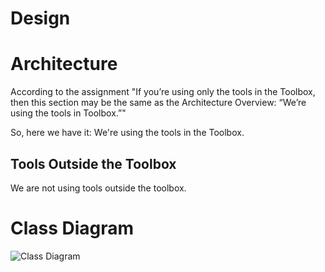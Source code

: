 # Design

# Architecture

<!-- Is this a web application, a mobile application (React Native, iOS, Android?), a desktop application, and so forth? How do the different components (client, server, and so forth) communicate? Don’t simply list tools; tell a story. -->
According to the assignment "If you’re using only the tools in the Toolbox, then this section may be the same as the Architecture Overview: “We’re using the tools in Toolbox.”"

So, here we have it: We're using the tools in the Toolbox.

## Tools Outside the Toolbox

<!-- For each tool: What is it? Why did you choose it? Where do you get it? How do you learn it? Follow the model of how we presented the tools in the Toolbox. Cute original drawings encouraged. -->
We are not using tools outside the toolbox.

# Class Diagram

![Class Diagram](https://lh3.googleusercontent.com/_n4LL6Y0SFUvfxJEXrysS5dkkSVDF0exhJS_iL7rCIw1T_duhgF4bpblT3rS2L9TnmdrGBYbOd8eViXgsvCJKgsRrXE5n3RkmeVRMbziNef9qvMzi6jNK2QGydVaQxA4kDzBbVnxX0qE3varveFawOZc0d_05SQrZcnT-ljkmxlf_bL4xbwavjf4ppeXWzAD6MbvnuBFErYi_KD38GZOZIEO_u_RJWIlKyT5sYpEGLpzOItTz1V_sDtURNlW_IXOD5dh47FN8atgQl6FLKPDExnR5a1VXeay6J3n399clz5iQW5sdOEThnwmb0UQ4J6x7PXhFbGFiRc-F0dXr9JsIRe539PHRw4rXEUGLnKiDv0gyPybw0t52e476ZvOwWsVOkIBtKnfDqAxOVBXY_rxC9CrQ34RSpupq9xlx0NmW0orZQYF-L0T3B5eZXNMZby8KZrO3vLVda_Bes_51uEhWGZBoswWuBcbjb9M4sYnk8ZRMqHq_mwULX7zJYqYKi7hvpWkcvnwfvMsGMrDiNPTv2gpoFH0omzdsrP9RcKMAvUhJ5pXQEf2PMRocLTY-yBdGTC77Iv61J9a4Bi3gar7CLDcAx9gnkNYXl1u8-Uq_ySm86Bz_LIHZuOeSfatXLOVGintitX637mrCec5t3YEmYB9exTNFcpX5lCodQeTQFup_Z49WEC0tRY=w421-h694-no)
